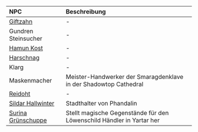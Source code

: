 | NPC | Beschreibung |
|:------------|:----------------|
| [Giftzahn](https://lolindhir.github.io/PnP/campaigns/starter/npcs/giftzahn) | - |
| Gundren Steinsucher | - |
| [Hamun Kost](https://lolindhir.github.io/PnP/campaigns/starter/npcs/hamun_kost) | - |
| [Harschnag](https://lolindhir.github.io/PnP/campaigns/starter/npcs/harschnag) | - |
| Klarg | - |
| Maskenmacher | Meister-Handwerker der Smaragdenklave in der Shadowtop Cathedral |
| [Reidoht](https://lolindhir.github.io/PnP/campaigns/starter/npcs/reidoht) | - |
| [Sildar Hallwinter](https://lolindhir.github.io/PnP/campaigns/starter/npcs/sildar_hallwinter) | Stadthalter von Phandalin |
| [Surina Grünschuppe](https://lolindhir.github.io/PnP/campaigns/starter/npcs/surina_grünschuppe) | Stellt magische Gegenstände für den Löwenschild Händler in Yartar her |
